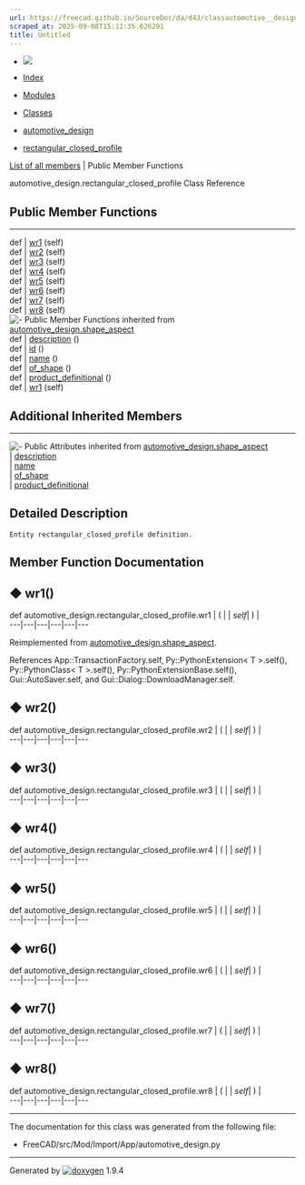 ```yaml
---
url: https://freecad.github.io/SourceDoc/da/d43/classautomotive__design_1_1rectangular__closed__profile.html
scraped_at: 2025-09-08T15:11:35.626291
title: Untitled
---
```


  * [ ![](https://www.freecad.org/svg/logo-freecad.svg) ](https://freecadweb.org "FreeCAD")
  * [Index](../../index.html "Index")
  * [Modules](../../modules.html "Modules list")
  * [Classes](../../annotated.html "Annotated list")

  * [automotive_design](../../d4/ddf/namespaceautomotive__design.html)
  * [rectangular_closed_profile](../../da/d43/classautomotive__design_1_1rectangular__closed__profile.html)

[List of all members](../../db/db5/classautomotive__design_1_1rectangular__closed__profile-members.html) | Public Member Functions

automotive_design.rectangular_closed_profile Class Reference

##  Public Member Functions  
  
---  
def | [wr1](../../da/d43/classautomotive__design_1_1rectangular__closed__profile.html#a8da86ee39ccb3bef9318248bcd0b2ecd) (self)  
def | [wr2](../../da/d43/classautomotive__design_1_1rectangular__closed__profile.html#a242f7b3f0fcc4644fa158077125e26a9) (self)  
def | [wr3](../../da/d43/classautomotive__design_1_1rectangular__closed__profile.html#a668ffb3c4ccf02d7d41a3a5d9353898e) (self)  
def | [wr4](../../da/d43/classautomotive__design_1_1rectangular__closed__profile.html#ae2e296e9cc6de6188ab49e7e1b47d97d) (self)  
def | [wr5](../../da/d43/classautomotive__design_1_1rectangular__closed__profile.html#a4fc953918ac8e576aeac0f8882910389) (self)  
def | [wr6](../../da/d43/classautomotive__design_1_1rectangular__closed__profile.html#a4b272f9a6e67cc8722d018e8351a396f) (self)  
def | [wr7](../../da/d43/classautomotive__design_1_1rectangular__closed__profile.html#aa61c4eb991a31dfaad3fee82fdf696a8) (self)  
def | [wr8](../../da/d43/classautomotive__design_1_1rectangular__closed__profile.html#a5c33d1b2d8c3216474c2e519f492bdc4) (self)  
![-](../../closed.png) Public Member Functions inherited from
[automotive_design.shape_aspect](../../d5/d43/classautomotive__design_1_1shape__aspect.html)  
def | [description](../../d5/d43/classautomotive__design_1_1shape__aspect.html#a2d3cbacdee4b4a23c48e6e8682be5097) ()  
def | [id](../../d5/d43/classautomotive__design_1_1shape__aspect.html#a908575200aa127fee70d8efefc5ff7b2) ()  
def | [name](../../d5/d43/classautomotive__design_1_1shape__aspect.html#a3497533cc144728ba5eaedf0d315ef72) ()  
def | [of_shape](../../d5/d43/classautomotive__design_1_1shape__aspect.html#a4369599788e3702c80ccf6a2ed9d81fc) ()  
def | [product_definitional](../../d5/d43/classautomotive__design_1_1shape__aspect.html#ae2d34da10e91db476c7445b2525172d4) ()  
def | [wr1](../../d5/d43/classautomotive__design_1_1shape__aspect.html#afaf0ba0242d7b61388638ad5968f48f8) (self)  
  
##  Additional Inherited Members  
  
---  
![-](../../closed.png) Public Attributes inherited from
[automotive_design.shape_aspect](../../d5/d43/classautomotive__design_1_1shape__aspect.html)  
|
[description](../../d5/d43/classautomotive__design_1_1shape__aspect.html#afbfbbcdbba354ef8f47480a40487c967)  
|
[name](../../d5/d43/classautomotive__design_1_1shape__aspect.html#a9f75336c7a542a886597e5c1f97e40a8)  
|
[of_shape](../../d5/d43/classautomotive__design_1_1shape__aspect.html#a8968baa97d9b01370bd48e9b013a9b5f)  
|
[product_definitional](../../d5/d43/classautomotive__design_1_1shape__aspect.html#a74f491d0f946e301a43bc04dc72dfd20)  
  
## Detailed Description

    
    
    Entity rectangular_closed_profile definition.

## Member Function Documentation

## ◆ wr1()

def automotive_design.rectangular_closed_profile.wr1  | ( |  | _self_| ) |   
---|---|---|---|---|---  
  
Reimplemented from
[automotive_design.shape_aspect](../../d5/d43/classautomotive__design_1_1shape__aspect.html#afaf0ba0242d7b61388638ad5968f48f8).

References App::TransactionFactory.self, Py::PythonExtension< T >.self(),
Py::PythonClass< T >.self(), Py::PythonExtensionBase.self(),
Gui::AutoSaver.self, and Gui::Dialog::DownloadManager.self.

## ◆ wr2()

def automotive_design.rectangular_closed_profile.wr2  | ( |  | _self_| ) |   
---|---|---|---|---|---  
  
## ◆ wr3()

def automotive_design.rectangular_closed_profile.wr3  | ( |  | _self_| ) |   
---|---|---|---|---|---  
  
## ◆ wr4()

def automotive_design.rectangular_closed_profile.wr4  | ( |  | _self_| ) |   
---|---|---|---|---|---  
  
## ◆ wr5()

def automotive_design.rectangular_closed_profile.wr5  | ( |  | _self_| ) |   
---|---|---|---|---|---  
  
## ◆ wr6()

def automotive_design.rectangular_closed_profile.wr6  | ( |  | _self_| ) |   
---|---|---|---|---|---  
  
## ◆ wr7()

def automotive_design.rectangular_closed_profile.wr7  | ( |  | _self_| ) |   
---|---|---|---|---|---  
  
## ◆ wr8()

def automotive_design.rectangular_closed_profile.wr8  | ( |  | _self_| ) |   
---|---|---|---|---|---  
  
* * *

The documentation for this class was generated from the following file:

  * FreeCAD/src/Mod/Import/App/automotive_design.py

* * *

Generated by
[![doxygen](../../doxygen.svg)](https://www.doxygen.org/index.html) 1.9.4

